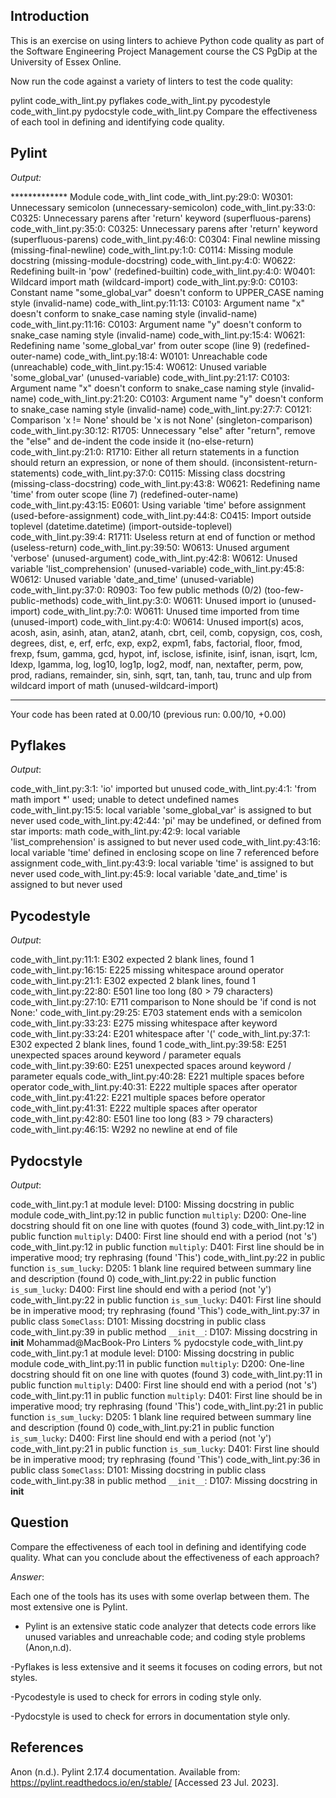 ## Introduction

This is an exercise on using linters to achieve Python code quality as part of the Software Engineering Project Management course the CS PgDip at the University of Essex Online. 

Now run the code against a variety of linters to test the code quality:

pylint code_with_lint.py
pyflakes code_with_lint.py
pycodestyle code_with_lint.py
pydocstyle code_with_lint.py
Compare the effectiveness of each tool in defining and identifying code quality.

## Pylint

*Output:*

************* Module code_with_lint
code_with_lint.py:29:0: W0301: Unnecessary semicolon (unnecessary-semicolon)
code_with_lint.py:33:0: C0325: Unnecessary parens after 'return' keyword (superfluous-parens)
code_with_lint.py:35:0: C0325: Unnecessary parens after 'return' keyword (superfluous-parens)
code_with_lint.py:46:0: C0304: Final newline missing (missing-final-newline)
code_with_lint.py:1:0: C0114: Missing module docstring (missing-module-docstring)
code_with_lint.py:4:0: W0622: Redefining built-in 'pow' (redefined-builtin)
code_with_lint.py:4:0: W0401: Wildcard import math (wildcard-import)
code_with_lint.py:9:0: C0103: Constant name "some_global_var" doesn't conform to UPPER_CASE naming style (invalid-name)
code_with_lint.py:11:13: C0103: Argument name "x" doesn't conform to snake_case naming style (invalid-name)
code_with_lint.py:11:16: C0103: Argument name "y" doesn't conform to snake_case naming style (invalid-name)
code_with_lint.py:15:4: W0621: Redefining name 'some_global_var' from outer scope (line 9) (redefined-outer-name)
code_with_lint.py:18:4: W0101: Unreachable code (unreachable)
code_with_lint.py:15:4: W0612: Unused variable 'some_global_var' (unused-variable)
code_with_lint.py:21:17: C0103: Argument name "x" doesn't conform to snake_case naming style (invalid-name)
code_with_lint.py:21:20: C0103: Argument name "y" doesn't conform to snake_case naming style (invalid-name)
code_with_lint.py:27:7: C0121: Comparison 'x != None' should be 'x is not None' (singleton-comparison)
code_with_lint.py:30:12: R1705: Unnecessary "else" after "return", remove the "else" and de-indent the code inside it (no-else-return)
code_with_lint.py:21:0: R1710: Either all return statements in a function should return an expression, or none of them should. (inconsistent-return-statements)
code_with_lint.py:37:0: C0115: Missing class docstring (missing-class-docstring)
code_with_lint.py:43:8: W0621: Redefining name 'time' from outer scope (line 7) (redefined-outer-name)
code_with_lint.py:43:15: E0601: Using variable 'time' before assignment (used-before-assignment)
code_with_lint.py:44:8: C0415: Import outside toplevel (datetime.datetime) (import-outside-toplevel)
code_with_lint.py:39:4: R1711: Useless return at end of function or method (useless-return)
code_with_lint.py:39:50: W0613: Unused argument 'verbose' (unused-argument)
code_with_lint.py:42:8: W0612: Unused variable 'list_comprehension' (unused-variable)
code_with_lint.py:45:8: W0612: Unused variable 'date_and_time' (unused-variable)
code_with_lint.py:37:0: R0903: Too few public methods (0/2) (too-few-public-methods)
code_with_lint.py:3:0: W0611: Unused import io (unused-import)
code_with_lint.py:7:0: W0611: Unused time imported from time (unused-import)
code_with_lint.py:4:0: W0614: Unused import(s) acos, acosh, asin, asinh, atan, atan2, atanh, cbrt, ceil, comb, copysign, cos, cosh, degrees, dist, e, erf, erfc, exp, exp2, expm1, fabs, factorial, floor, fmod, frexp, fsum, gamma, gcd, hypot, inf, isclose, isfinite, isinf, isnan, isqrt, lcm, ldexp, lgamma, log, log10, log1p, log2, modf, nan, nextafter, perm, pow, prod, radians, remainder, sin, sinh, sqrt, tan, tanh, tau, trunc and ulp from wildcard import of math (unused-wildcard-import)

------------------------------------------------------------------
Your code has been rated at 0.00/10 (previous run: 0.00/10, +0.00)


## Pyflakes

*Output*:

code_with_lint.py:3:1: 'io' imported but unused
code_with_lint.py:4:1: 'from math import *' used; unable to detect undefined names
code_with_lint.py:15:5: local variable 'some_global_var' is assigned to but never used
code_with_lint.py:42:44: 'pi' may be undefined, or defined from star imports: math
code_with_lint.py:42:9: local variable 'list_comprehension' is assigned to but never used
code_with_lint.py:43:16: local variable 'time' defined in enclosing scope on line 7 referenced before assignment
code_with_lint.py:43:9: local variable 'time' is assigned to but never used
code_with_lint.py:45:9: local variable 'date_and_time' is assigned to but never used


## Pycodestyle

*Output*:

code_with_lint.py:11:1: E302 expected 2 blank lines, found 1
code_with_lint.py:16:15: E225 missing whitespace around operator
code_with_lint.py:21:1: E302 expected 2 blank lines, found 1
code_with_lint.py:22:80: E501 line too long (80 > 79 characters)
code_with_lint.py:27:10: E711 comparison to None should be 'if cond is not None:'
code_with_lint.py:29:25: E703 statement ends with a semicolon
code_with_lint.py:33:23: E275 missing whitespace after keyword
code_with_lint.py:33:24: E201 whitespace after '('
code_with_lint.py:37:1: E302 expected 2 blank lines, found 1
code_with_lint.py:39:58: E251 unexpected spaces around keyword / parameter equals
code_with_lint.py:39:60: E251 unexpected spaces around keyword / parameter equals
code_with_lint.py:40:28: E221 multiple spaces before operator
code_with_lint.py:40:31: E222 multiple spaces after operator
code_with_lint.py:41:22: E221 multiple spaces before operator
code_with_lint.py:41:31: E222 multiple spaces after operator
code_with_lint.py:42:80: E501 line too long (83 > 79 characters)
code_with_lint.py:46:15: W292 no newline at end of file


## Pydocstyle

*Output*:

code_with_lint.py:1 at module level:
        D100: Missing docstring in public module
code_with_lint.py:12 in public function `multiply`:
        D200: One-line docstring should fit on one line with quotes (found 3)
code_with_lint.py:12 in public function `multiply`:
        D400: First line should end with a period (not 's')
code_with_lint.py:12 in public function `multiply`:
        D401: First line should be in imperative mood; try rephrasing (found 'This')
code_with_lint.py:22 in public function `is_sum_lucky`:
        D205: 1 blank line required between summary line and description (found 0)
code_with_lint.py:22 in public function `is_sum_lucky`:
        D400: First line should end with a period (not 'y')
code_with_lint.py:22 in public function `is_sum_lucky`:
        D401: First line should be in imperative mood; try rephrasing (found 'This')
code_with_lint.py:37 in public class `SomeClass`:
        D101: Missing docstring in public class
code_with_lint.py:39 in public method `__init__`:
        D107: Missing docstring in __init__
Mohammad@MacBook-Pro Linters % pydocstyle code_with_lint.py
code_with_lint.py:1 at module level:
        D100: Missing docstring in public module
code_with_lint.py:11 in public function `multiply`:
        D200: One-line docstring should fit on one line with quotes (found 3)
code_with_lint.py:11 in public function `multiply`:
        D400: First line should end with a period (not 's')
code_with_lint.py:11 in public function `multiply`:
        D401: First line should be in imperative mood; try rephrasing (found 'This')
code_with_lint.py:21 in public function `is_sum_lucky`:
        D205: 1 blank line required between summary line and description (found 0)
code_with_lint.py:21 in public function `is_sum_lucky`:
        D400: First line should end with a period (not 'y')
code_with_lint.py:21 in public function `is_sum_lucky`:
        D401: First line should be in imperative mood; try rephrasing (found 'This')
code_with_lint.py:36 in public class `SomeClass`:
        D101: Missing docstring in public class
code_with_lint.py:38 in public method `__init__`:
        D107: Missing docstring in __init__



## Question

Compare the effectiveness of each tool in defining and identifying code quality. What can you conclude about the effectiveness of each approach?

*Answer*:

Each one of the tools has its uses with some overlap between them. The most extensive one is Pylint.

- Pylint is an extensive static code analyzer that detects code errors like unused variables and unreachable code; and coding style problems (Anon,n.d).

-Pyflakes is less extensive and it seems it focuses on coding errors, but not styles.

-Pycodestyle is used to check for errors in coding style only.

-Pydocstyle is used to check for errors in documentation style only.


## References

Anon (n.d.). Pylint 2.17.4 documentation. Available from: https://pylint.readthedocs.io/en/stable/ [Accessed 23 Jul. 2023].

‌




